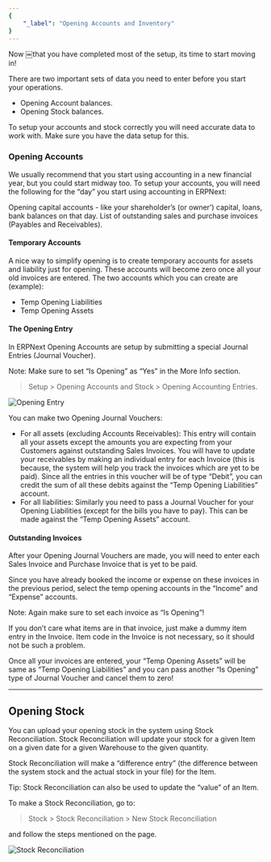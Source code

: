 ```yaml
---
{
	"_label": "Opening Accounts and Inventory"
}
---
```

Now ￼that you have completed most of the setup, its time to start moving in!

There are two important sets of data you need to enter before you start your operations.

- Opening Account balances.
- Opening Stock balances.

To setup your accounts and stock correctly you will need accurate data to work with. Make sure you have the data setup for this.

### Opening Accounts

We usually recommend that you start using accounting in a new financial year, but you could start midway too. To setup your accounts, you will need the following for the “day” you start using accounting in ERPNext:

Opening capital accounts - like your shareholder’s (or owner’) capital, loans, bank balances on that day.
List of outstanding sales and purchase invoices (Payables and Receivables).

#### Temporary Accounts

A nice way to simplify opening is to create temporary accounts for assets and liability just for opening. These accounts will become zero once all your old invoices are entered. The two accounts which you can create are (example):

- Temp Opening Liabilities
- Temp Opening Assets

#### The Opening Entry

In ERPNext Opening Accounts are setup by submitting a special Journal Entries (Journal Voucher).

Note: Make sure to set “Is Opening” as “Yes” in the More Info section.


> Setup > Opening Accounts and Stock > Opening Accounting Entries.


![Opening Entry](img/opening-entry.png)



You can make two Opening Journal Vouchers:

- For all assets (excluding Accounts Receivables): This entry will contain all your assets except the amounts you are expecting from your Customers against outstanding Sales Invoices. You will have to update your receivables by making an individual entry for each Invoice (this is because, the system will help you track the invoices which are yet to be paid). Since all the entries in this voucher will be of type “Debit”, you can credit the sum of all these debits against the “Temp Opening Liabilities” account.
- For all liabilities: Similarly you need to pass a Journal Voucher for your Opening Liabilities (except for the bills you have to pay). This can be made against the “Temp Opening Assets” account.

#### Outstanding Invoices

After your Opening Journal Vouchers are made, you will need to enter each Sales Invoice and Purchase Invoice that is yet to be paid. 

Since you have already booked the income or expense on these invoices in the previous period, select the temp opening accounts in the “Income” and “Expense” accounts.

Note: Again make sure to set each invoice as “Is Opening”!

If you don’t care what items are in that invoice, just make a dummy item entry in the Invoice. Item code in the Invoice is not necessary, so it should not be such a problem.

Once all your invoices are entered, your “Temp Opening Assets” will be same as “Temp Opening Liabilities” and you can pass another “Is Opening” type of Journal Voucher and cancel them to zero!

---

## Opening Stock

You can upload your opening stock in the system using Stock Reconciliation. Stock Reconciliation will update your stock for a given Item on a given date for a given Warehouse to the given quantity.

Stock Reconciliation will make a “difference entry” (the difference between the system stock and the actual stock in your file) for the Item.

Tip: Stock Reconciliation can also be used to update the “value” of an Item.

To make a Stock Reconciliation, go to:

> Stock > Stock Reconciliation > New Stock Reconciliation

and follow the steps mentioned on the page.


![Stock Reconciliation](img/stock-reconciliation1.png)
